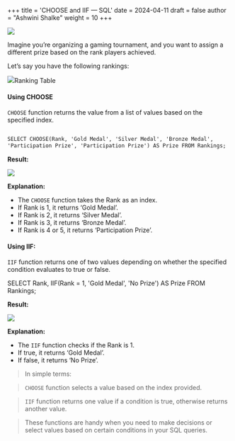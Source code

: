 +++
title = 'CHOOSE and IIF — SQL'
date = 2024-04-11
draft = false
author = "Ashwini Shalke"
weight = 10
+++



![](https://cdn-images-1.medium.com/max/1600/1*aXjqVR057ThEvlN94KeTyQ.jpeg)

Imagine you’re organizing a gaming tournament, and you want to assign a different prize based on the rank players achieved.

Let’s say you have the following rankings:

![](https://cdn-images-1.medium.com/max/1600/1*bVRdYLZ3JfERGonncmaKzQ.png)Ranking Table

#### Using CHOOSE

`CHOOSE` function returns the value from a list of values based on the specified index.

```html

SELECT CHOOSE(Rank, 'Gold Medal', 'Silver Medal', 'Bronze Medal', 
'Participation Prize', 'Participation Prize') AS Prize FROM Rankings;

```

**Result:**

![](https://cdn-images-1.medium.com/max/1600/1*PW14JZ2weh7WaP3_QH1ufA.png)

**Explanation:**

*   The `CHOOSE` function takes the Rank as an index.
*   If Rank is 1, it returns ‘Gold Medal’.
*   If Rank is 2, it returns ‘Silver Medal’.
*   If Rank is 3, it returns ‘Bronze Medal’.
*   If Rank is 4 or 5, it returns ‘Participation Prize’.

#### Using IIF:

`IIF` function returns one of two values depending on whether the specified condition evaluates to true or false.

SELECT Rank, IIF(Rank = 1, 'Gold Medal', 'No Prize') AS Prize FROM Rankings;

**Result:**

![](https://cdn-images-1.medium.com/max/1600/1*2V6UhIr5Tl-4bDo5MnmWUw.png)

**Explanation:**

*   The `IIF` function checks if the Rank is 1.
*   If true, it returns ‘Gold Medal’.
*   If false, it returns ‘No Prize’.

> In simple terms:

> `CHOOSE` function selects a value based on the index provided.

> `IIF` function returns one value if a condition is true, otherwise returns another value.

> These functions are handy when you need to make decisions or select values based on certain conditions in your SQL queries.


